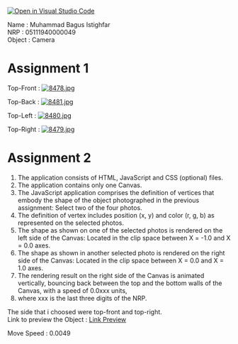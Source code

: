 [![Open in Visual Studio Code](https://classroom.github.com/assets/open-in-vscode-f059dc9a6f8d3a56e377f745f24479a46679e63a5d9fe6f495e02850cd0d8118.svg)](https://classroom.github.com/online_ide?assignment_repo_id=5762965&assignment_repo_type=AssignmentRepo)

Name : Muhammad Bagus Istighfar<br/>
NRP : 05111940000049<br/>
Object : Camera<br/>

# Assignment 1

Top-Front :
[![8478.jpg](https://i.postimg.cc/vH1JqZTQ/8478.jpg)](https://postimg.cc/RNBpq9w8)


Top-Back :
[![8481.jpg](https://i.postimg.cc/jdKfvLZf/8481.jpg)](https://postimg.cc/V5G5kLys)


Top-Left :
[![8480.jpg](https://i.postimg.cc/fLTFxw1Q/8480.jpg)](https://postimg.cc/yJtvKzVL)


Top-Right : 
[![8479.jpg](https://i.postimg.cc/vH6K722T/8479.jpg)](https://postimg.cc/F7NGNp4X)

# Assignment 2
1. The application consists of HTML, JavaScript and CSS (optional) files.
2. The application contains only one Canvas.
3. The JavaScript application comprises the definition of vertices that embody the shape of the object photographed in the previous assignment: Select two of the four photos.
4. The definition of vertex includes position (x, y) and color (r, g, b) as represented on the selected photos.
5. The shape as shown on one of the selected photos is rendered on the left side of the Canvas: Located in the clip space between X = -1.0 and X = 0.0 axes.
6. The shape as shown in another selected photo is rendered on the right side of the Canvas: Located in the clip space between X = 0.0 and X = 1.0 axes.
7. The rendering result on the right side of the Canvas is animated vertically, bouncing back between the top and the bottom walls of the Canvas, with a speed of 0.0xxx units,
8. where xxx is the last three digits of the NRP.

The side that i choosed were top-front and top-right.<br/>
Link to preview the Object : [Link Preview](https://bagusistighfar86.github.io/cg2021c/assignment2/)<br/>

Move Speed : 0.0049<br/>

